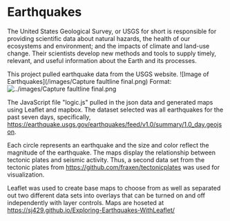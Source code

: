 # Earthquakes

The United States Geological Survey, or USGS for short is responsible for providing scientific data about natural hazards, the health of our ecosystems and environment; and the impacts of climate and land-use change. Their scientists develop new methods and tools to supply timely, relevant, and useful information about the Earth and its processes.
 
This project pulled earthquake data from the USGS website. 
![Image of Earthquakes](/images/Capture faultline final.png)
Format:![../images/Capture faultline final.png](url)



The JavaScript file "logic.js" pulled in the json data and generated maps using Leaflet and mapbox. The dataset selected was all earthquakes for the past seven days, specifically, https://earthquake.usgs.gov/earthquakes/feed/v1.0/summary/1.0_day.geojson.

Each circle represents an earthquake and the size and color reflect the magnitude of the earthquake. The maps display the relationship between tectonic plates and seismic activity. Thus, a second data set from the tectonic plates from https://github.com/fraxen/tectonicplates was used for visualization.

Leaflet was used to create base maps to choose from as well as separated out two different data sets into overlays that can be turned on and off independently with layer controls.
Maps are hoseted at https://sj429.github.io/Exploring-Earthquakes-WithLeaflet/

